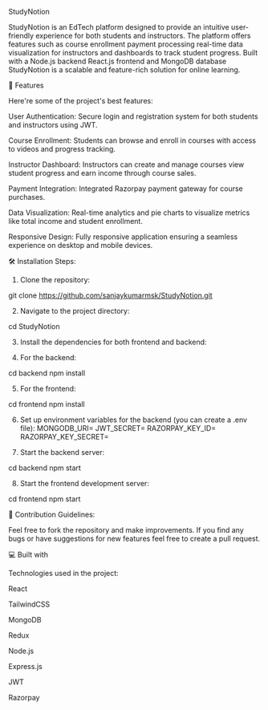 StudyNotion

StudyNotion is an EdTech platform designed to provide an intuitive user-friendly experience for both students and instructors. The platform offers features such as course enrollment payment processing real-time data visualization for instructors and dashboards to track student progress. Built with a Node.js backend React.js frontend and MongoDB database StudyNotion is a scalable and feature-rich solution for online learning.

🧐 Features

Here're some of the project's best features:

User Authentication: Secure login and registration system for both students and instructors using JWT.

Course Enrollment: Students can browse and enroll in courses with access to videos and progress tracking.

Instructor Dashboard: Instructors can create and manage courses view student progress and earn income through course sales.

Payment Integration: Integrated Razorpay payment gateway for course purchases.

Data Visualization: Real-time analytics and pie charts to visualize metrics like total income and student enrollment.

Responsive Design: Fully responsive application ensuring a seamless experience on desktop and mobile devices.

🛠️ Installation Steps:

1. Clone the repository:

git clone https://github.com/sanjaykumarmsk/StudyNotion.git

2. Navigate to the project directory:

cd StudyNotion

3. Install the dependencies for both frontend and backend:

4. For the backend:

cd backend npm install

5. For the frontend:

cd frontend npm install

6. Set up environment variables for the backend (you can create a .env file): MONGODB_URI= JWT_SECRET= RAZORPAY_KEY_ID= RAZORPAY_KEY_SECRET=

7. Start the backend server:

cd backend npm start

8. Start the frontend development server:

cd frontend npm start

🍰 Contribution Guidelines:

Feel free to fork the repository and make improvements. If you find any bugs or have suggestions for new features feel free to create a pull request.

💻 Built with

Technologies used in the project:

React

TailwindCSS

MongoDB

Redux

Node.js

Express.js

JWT

Razorpay
